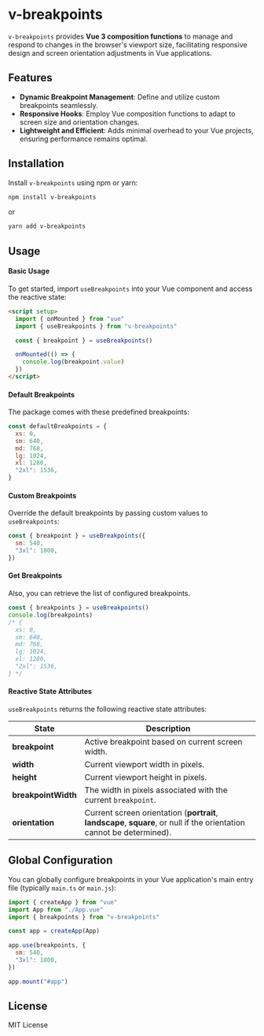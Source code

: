 # v-breakpoints

`v-breakpoints` provides **Vue 3 composition functions** to manage and respond to changes in the browser's viewport size, facilitating responsive design and screen orientation adjustments in Vue applications.

## Features

- **Dynamic Breakpoint Management**: Define and utilize custom breakpoints seamlessly.
- **Responsive Hooks**: Employ Vue composition functions to adapt to screen size and orientation changes.
- **Lightweight and Efficient**: Adds minimal overhead to your Vue projects, ensuring performance remains optimal.

## Installation

Install `v-breakpoints` using npm or yarn:

```bash
npm install v-breakpoints
```

or

```bash
yarn add v-breakpoints
```

## Usage

#### Basic Usage

To get started, import `useBreakpoints` into your Vue component and access the reactive state:

```html
<script setup>
  import { onMounted } from "vue"
  import { useBreakpoints } from "v-breakpoints"

  const { breakpoint } = useBreakpoints()

  onMounted(() => {
    console.log(breakpoint.value)
  })
</script>
```

#### Default Breakpoints

The package comes with these predefined breakpoints:

```js
const defaultBreakpoints = {
  xs: 0,
  sm: 640,
  md: 768,
  lg: 1024,
  xl: 1280,
  "2xl": 1536,
}
```

#### Custom Breakpoints

Override the default breakpoints by passing custom values to `useBreakpoints`:

```js
const { breakpoint } = useBreakpoints({
  sm: 540,
  "3xl": 1800,
})
```

#### Get Breakpoints

Also, you can retrieve the list of configured breakpoints.

```js
const { breakpoints } = useBreakpoints()
console.log(breakpoints)
/* {
  xs: 0,
  sm: 640,
  md: 768,
  lg: 1024,
  xl: 1280,
  "2xl": 1536,
} */
```

#### Reactive State Attributes

`useBreakpoints` returns the following reactive state attributes:

| State               | Description                                                                                                            |
| ------------------- | ---------------------------------------------------------------------------------------------------------------------- |
| **breakpoint**      | Active breakpoint based on current screen width.                                                                       |
| **width**           | Current viewport width in pixels.                                                                                      |
| **height**          | Current viewport height in pixels.                                                                                     |
| **breakpointWidth** | The width in pixels associated with the current `breakpoint`.                                                          |
| **orientation**     | Current screen orientation (**portrait**, **landscape**, **square**, or null if the orientation cannot be determined). |

## Global Configuration

You can globally configure breakpoints in your Vue application's main entry file (typically `main.ts` or `main.js`):

```js
import { createApp } from "vue"
import App from "./App.vue"
import { breakpoints } from "v-breakpoints"

const app = createApp(App)

app.use(breakpoints, {
  sm: 540,
  "3xl": 1800,
})

app.mount("#app")
```

## License

MIT License
